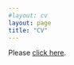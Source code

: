 ```yaml
---
#layout: cv
layout: page
title: "CV"
---
```

Please [click here](assets/documents/CV_Raul_Riva.pdf).